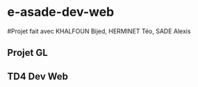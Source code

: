 # e-asade-dev-web
#Projet fait avec KHALFOUN Bijed, HERMINET Téo, SADE Alexis
## Projet GL
## TD4 Dev Web 
